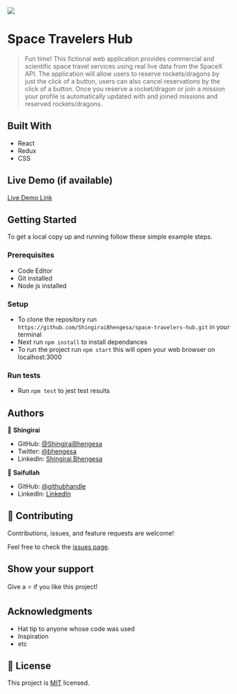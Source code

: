 ![](https://img.shields.io/badge/Microverse-blueviolet)

# Space Travelers Hub

> Fun time! This fictional web application provides commercial and scientific space travel services using real live data from the SpaceX API. The application will allow users to reserve rockets/dragons by just the click of a button, users can also cancel reservations by the click of a button. Once you reserve a rocket/dragon or join a mission your profile is automatically updated with  and joined missions and  reserved rockets/dragons.


## Built With

- React
- Redux
- CSS

## Live Demo (if available)

[Live Demo Link](https://livedemo.com)


## Getting Started

To get a local copy up and running follow these simple example steps.

### Prerequisites

- Code Editor
- Git installed
- Node js installed

### Setup

- To clone the repository run `https://github.com/ShingiraiBhengesa/space-travelers-hub.git` in your terminal
- Next run `npm install` to install dependances
- To run the project run `npm start` this will open your web browser on localhost:3000


### Run tests

- Run `npm test` to jest test results


## Authors

👤 **Shingirai**

- GitHub: [@ShingiraiBhengesa](https://github.com/ShingiraiBhengesa)
- Twitter: [@bhengesa](https://twitter.com/twitterhandle)
- LinkedIn: [Shingirai Bhengesa](https://www.linkedin.com/in/shingirai-bhengesa-612b09206/)

👤 **Saifullah**

- GitHub: [@githubhandle](https://github.com/saifullah767)
- LinkedIn: [LinkedIn](https://linkedin.com/in/saifkj)


## 🤝 Contributing

Contributions, issues, and feature requests are welcome!

Feel free to check the [issues page](../../issues/).

## Show your support

Give a ⭐️ if you like this project!

## Acknowledgments

- Hat tip to anyone whose code was used
- Inspiration
- etc

## 📝 License

This project is [MIT](./MIT.md) licensed.
